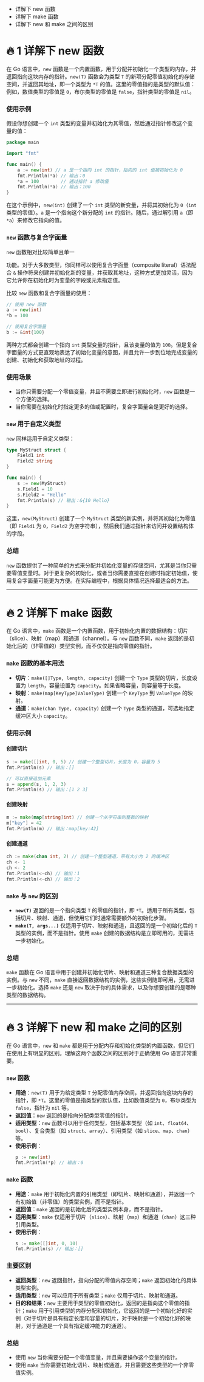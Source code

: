 -   详解下 new 函数
-   详解下 make 函数
-   详解下 new 和 make 之间的区别

# 🔥 1 详解下 new 函数

在 Go 语言中，`new` 函数是一个内置函数，用于分配并初始化一个类型的内存，并返回指向这块内存的指针。`new(T)` 函数会为类型 `T` 的新项分配零值初始化的存储空间，并返回其地址，即一个类型为 `*T` 的值。这里的零值指的是类型的默认值：例如，数值类型的零值是 `0`，布尔类型的零值是 `false`，指针类型的零值是 `nil`。

### 使用示例

假设你想创建一个 `int` 类型的变量并初始化为其零值，然后通过指针修改这个变量的值：

```go
package main

import "fmt"

func main() {
    a := new(int) // a 是一个指向 int 的指针，指向的 int 值被初始化为 0
    fmt.Println(*a) // 输出：0
    *a = 100        // 通过指针 a 修改值
    fmt.Println(*a) // 输出：100
}
```

在这个示例中，`new(int)` 创建了一个 `int` 类型的新变量，并将其初始化为 `0`（`int` 类型的零值）。`a` 是一个指向这个新分配的 `int` 的指针。随后，通过解引用 `a`（即 `*a`）来修改它指向的值。

### `new` 函数与复合字面量

`new` 函数相对比较简单且单一

功能。对于大多数类型，你同样可以使用复合字面量（composite literal）语法配合 `&` 操作符来创建并初始化新的变量，并获取其地址，这种方式更加灵活，因为它允许你在初始化时为变量的字段或元素指定值。

比较 `new` 函数和复合字面量的使用：

```go
// 使用 new 函数
a := new(int)
*b = 100

// 使用复合字面量
b := &int{100}
```

两种方式都会创建一个指向 `int` 类型变量的指针，且该变量的值为 `100`。但是复合字面量的方式更直观地表达了初始化变量的意图，并且允许一步到位地完成变量的创建、初始化和获取地址的过程。

### 使用场景

-   当你只需要分配一个零值变量，并且不需要立即进行初始化时，`new` 函数是一个方便的选择。
-   当你需要在初始化时指定更多的值或配置时，复合字面量会是更好的选择。

### `new` 用于自定义类型

`new` 同样适用于自定义类型：

```go
type MyStruct struct {
    Field1 int
    Field2 string
}

func main() {
    s := new(MyStruct)
    s.Field1 = 10
    s.Field2 = "Hello"
    fmt.Println(s) // 输出：&{10 Hello}
}
```

这里，`new(MyStruct)` 创建了一个 `MyStruct` 类型的新实例，并将其初始化为零值（即 `Field1` 为 `0`，`Field2` 为空字符串），然后我们通过指针来访问并设置结构体的字段。

### 总结

`new` 函数提供了一种简单的方式来分配并初始化变量的存储空间，尤其是当你只需要零值变量时。对于更复杂的初始化，或者当你需要直接在创建时指定初始值，使用复合字面量可能更为方便。在实际编程中，根据具体情况选择最适合的方法。

---

# 🔥 2 详解下 make 函数

在 Go 语言中，`make` 函数是一个内置函数，用于初始化内置的数据结构：切片（slice）、映射（map）和通道（channel）。与 `new` 函数不同，`make` 返回的是初始化后的（非零值的）类型实例，而不仅仅是指向零值的指针。

### `make` 函数的基本用法

-   **切片**：`make([]Type, length, capacity)` 创建一个 `Type` 类型的切片，长度设置为 `length`，容量设置为 `capacity`。如果省略容量，则容量等于长度。
-   **映射**：`make(map[KeyType]ValueType)` 创建一个 `KeyType` 到 `ValueType` 的映射。
-   **通道**：`make(chan Type, capacity)` 创建一个 `Type` 类型的通道，可选地指定缓冲区大小 `capacity`。

### 使用示例

#### 创建切片

```go
s := make([]int, 0, 5) // 创建一个整型切片，长度为 0，容量为 5
fmt.Println(s) // 输出：[]

// 可以直接追加元素
s = append(s, 1, 2, 3)
fmt.Println(s) // 输出：[1 2 3]
```

#### 创建映射

```go
m := make(map[string]int) // 创建一个从字符串到整数的映射
m["key"] = 42
fmt.Println(m) // 输出：map[key:42]
```

#### 创建通道

```go
ch := make(chan int, 2) // 创建一个整型通道，带有大小为 2 的缓冲区
ch <- 1
ch <- 2
fmt.Println(<-ch) // 输出：1
fmt.Println(<-ch) // 输出：2
```

### `make` 与 `new` 的区别

-   **`new(T)`** 返回的是一个指向类型 `T` 的零值的指针，即 `*T`。适用于所有类型，包括切片、映射、通道，但使用它们时通常需要额外的初始化步骤。
-   **`make(T, args...)`** 仅适用于切片、映射和通道，且返回的是一个初始化后的 `T` 类型的实例，而不是指针。使用 `make` 创建的数据结构是立即可用的，无需进一步初始化。

### 总结

`make` 函数在 Go 语言中用于创建并初始化切片、映射和通道三种复合数据类型的实例。与 `new` 不同，`make` 直接返回数据结构的实例，这些实例随即可用，无需进一步初始化。选择 `make` 还是 `new` 取决于你的具体需求，以及你想要创建的是哪种类型的数据结构。

---

# 🔥 3 详解下 new 和 make 之间的区别

在 Go 语言中，`new` 和 `make` 都是用于分配内存和初始化类型的内置函数，但它们在使用上有明显的区别。理解这两个函数之间的区别对于正确使用 Go 语言非常重要。

### `new` 函数

-   **用途**：`new(T)` 用于为给定类型 `T` 分配零值内存空间，并返回指向这块内存的指针，即 `*T`。这里的零值是指类型的默认值，比如数值类型为 `0`，布尔类型为 `false`，指针为 `nil` 等。
-   **返回值**：`new` 返回的是指向分配类型零值的指针。
-   **适用类型**：`new` 函数可以用于任何类型，包括基本类型（如 `int`、`float64`、`bool`）、复合类型（如 `struct`、`array`）、引用类型（如 `slice`、`map`、`chan`）等。
-   **使用示例**：
    ```go
    p := new(int)
    fmt.Println(*p) // 输出：0
    ```

### `make` 函数

-   **用途**：`make` 用于初始化内置的引用类型（即切片、映射和通道），并返回一个有初始值（非零值）的类型实例，而不是指针。
-   **返回值**：`make` 返回的是初始化后的类型实例本身，而不是指针。
-   **适用类型**：`make` 仅适用于切片（`slice`）、映射（`map`）和通道（`chan`）这三种引用类型。
-   **使用示例**：
    ```go
    s := make([]int, 0, 10)
    fmt.Println(s) // 输出：[]
    ```

### 主要区别

-   **返回类型**：`new` 返回指针，指向分配的零值内存空间；`make` 返回初始化的具体类型实例。
-   **适用类型**：`new` 可以应用于所有类型；`make` 仅用于切片、映射和通道。
-   **目的和结果**：`new` 主要用于类型的零值初始化，返回的是指向这个零值的指针；`make` 用于引用类型的内存分配和初始化，它返回的是一个初始化好的实例（对于切片是具有指定长度和容量的切片，对于映射是一个初始化好的映射，对于通道是一个具有指定缓冲能力的通道）。

### 总结

-   使用 `new` 当你需要分配一个零值变量，并且需要操作这个变量的指针。
-   使用 `make` 当你需要初始化切片、映射或通道，并且需要这些类型的一个非零值实例。
